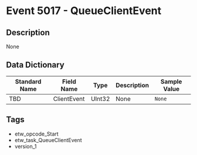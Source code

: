 # Event 5017 - QueueClientEvent

## Description
None

## Data Dictionary
|Standard Name|Field Name|Type|Description|Sample Value|
|---|---|---|---|---|
|TBD|ClientEvent|UInt32|None|`None`|

## Tags
* etw_opcode_Start
* etw_task_QueueClientEvent
* version_1